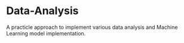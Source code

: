 # Data-Analysis

A practicle approach to implement various data analysis and Machine Learning model implementation.
